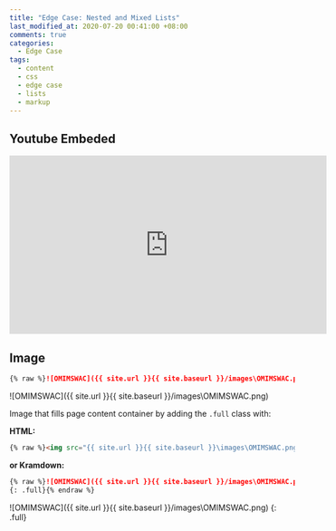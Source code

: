 ```yaml
---
title: "Edge Case: Nested and Mixed Lists"
last_modified_at: 2020-07-20 00:41:00 +08:00
comments: true
categories:
  - Edge Case
tags:
  - content
  - css
  - edge case
  - lists
  - markup
---
```


## Youtube Embeded
<iframe width="560" height="315" src="https://www.youtube.com/embed/IrlEdluxIOA" frameborder="0" allow="accelerometer; autoplay; encrypted-media; gyroscope; picture-in-picture" allowfullscreen></iframe>

## Image
```markdown
{% raw %}![OMIMSWAC]({{ site.url }}{{ site.baseurl }}/images\OMIMSWAC.png){% endraw %}
```

![OMIMSWAC]({{ site.url }}{{ site.baseurl }}/images\OMIMSWAC.png)

Image that fills page content container by adding the `.full` class with:

**HTML:**

```html
{% raw %}<img src="{{ site.url }}{{ site.baseurl }}\images\OMIMSWAC.png" alt="" class="full">{% endraw %}
```

**or Kramdown:**

```markdown
{% raw %}![OMIMSWAC]({{ site.url }}{{ site.baseurl }}/images\OMIMSWAC.png)
{: .full}{% endraw %}
```

![OMIMSWAC]({{ site.url }}{{ site.baseurl }}/images\OMIMSWAC.png)
{: .full}
